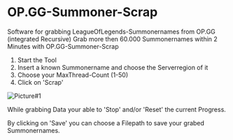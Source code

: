 # OP.GG-Summoner-Scrap

Software for grabbing LeagueOfLegends-Summonernames from OP.GG (integrated Recursive)
Grab more then 60.000 Summonernames within 2 Minutes with OP.GG-Summoner-Scrap

1. Start the Tool
2. Insert a known Summonername and choose the Serverregion of it
3. Choose your MaxThread-Count (1-50)
4. Click on 'Scrap'

![Picture#1](https://i.gyazo.com/250953e422e50003cbdc5c9b733a4765.png)

While grabbing Data your able to 'Stop' and/or 'Reset' the current Progress.

By clicking on 'Save' you can choose a Filepath to save your grabed Summonernames.
